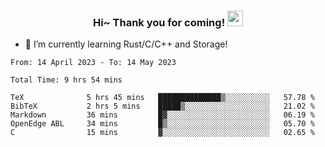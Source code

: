 <h3 align="center">
    Hi~ Thank you for coming!
    <img src="https://media.giphy.com/media/hvRJCLFzcasrR4ia7z/giphy.gif" width="25px">
</h3>

<!--
**pineapple-man/pineapple-man** is a ✨ _special_ ✨ repository because its `README.md` (this file) appears on your GitHub profile.

Here are some ideas to get you started:
- 🔭 I’m currently working on ...
- 🤔 I’m looking for help with ...
- 💬 Ask me about ...
- 📫 How to reach me: ...
- 😄 Pronouns: ...
- ⚡ Fun fact: 
- 👯 I’m looking to collaborate on kubernetes
-->
- 🌱 I’m currently learning Rust/C/C++ and Storage!

<!--START_SECTION:waka-->

```text
From: 14 April 2023 - To: 14 May 2023

Total Time: 9 hrs 54 mins

TeX              5 hrs 45 mins   ██████████████▒░░░░░░░░░░   57.78 %
BibTeX           2 hrs 5 mins    █████▒░░░░░░░░░░░░░░░░░░░   21.02 %
Markdown         36 mins         █▓░░░░░░░░░░░░░░░░░░░░░░░   06.19 %
OpenEdge ABL     34 mins         █▒░░░░░░░░░░░░░░░░░░░░░░░   05.70 %
C                15 mins         ▓░░░░░░░░░░░░░░░░░░░░░░░░   02.65 %
```

<!--END_SECTION:waka-->
